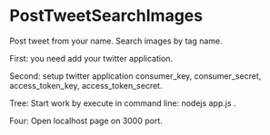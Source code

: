 PostTweetSearchImages
=====================

Post tweet from your name. Search images by tag name.

First: you need add your twitter application.

Second: setup twitter application consumer_key, consumer_secret, access_token_key, access_token_secret.

Tree: Start work by execute in command line: nodejs app.js .

Four: Open localhost page on 3000 port.